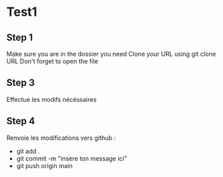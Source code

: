 # Test1
## Step 1

Make sure you are in the dossier you need
Clone your URL using git clone URL
Don't forget to open the file

## Step 3

Effectue les modifs nécéssaires

## Step 4

Renvoie les modifications vers github :
* git add .
* git commit -m "insère ton message ici"
* git push origin main
